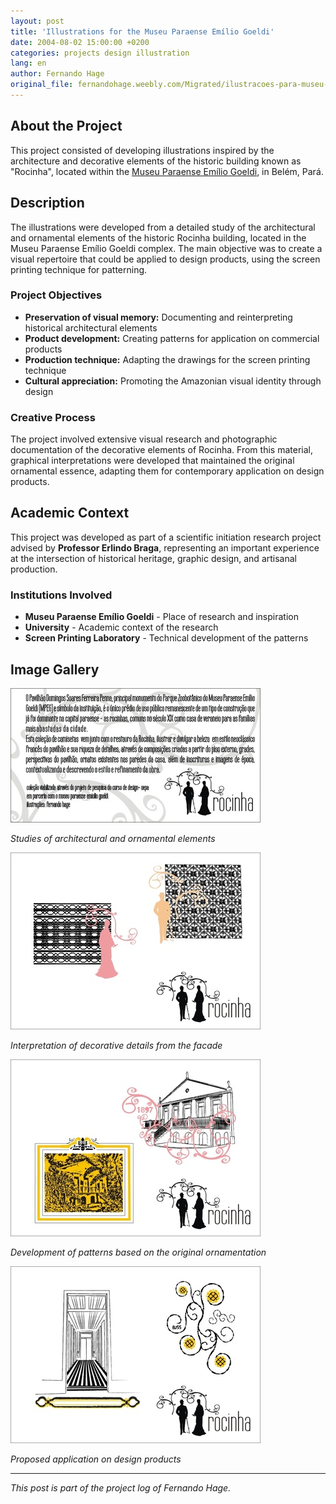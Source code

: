 ```yaml
---
layout: post
title: 'Illustrations for the Museu Paraense Emílio Goeldi'
date: 2004-08-02 15:00:00 +0200
categories: projects design illustration
lang: en
author: Fernando Hage
original_file: fernandohage.weebly.com/Migrated/ilustracoes-para-museu-paraense-emilio-goeldi.html
---
```


## About the Project

This project consisted of developing illustrations inspired by the architecture and decorative elements of the historic building known as "Rocinha", located within the [Museu Paraense Emílio Goeldi](https://www.gov.br/museugoeldi/), in Belém, Pará.

## Description

The illustrations were developed from a detailed study of the architectural and ornamental elements of the historic Rocinha building, located in the Museu Paraense Emílio Goeldi complex. The main objective was to create a visual repertoire that could be applied to design products, using the screen printing technique for patterning.

### Project Objectives

- **Preservation of visual memory:** Documenting and reinterpreting historical architectural elements
- **Product development:** Creating patterns for application on commercial products
- **Production technique:** Adapting the drawings for the screen printing technique
- **Cultural appreciation:** Promoting the Amazonian visual identity through design

### Creative Process

The project involved extensive visual research and photographic documentation of the decorative elements of Rocinha. From this material, graphical interpretations were developed that maintained the original ornamental essence, adapting them for contemporary application on design products.

## Academic Context

This project was developed as part of a scientific initiation research project advised by **Professor Erlindo Braga**, representing an important experience at the intersection of historical heritage, graphic design, and artisanal production.

### Institutions Involved

- **Museu Paraense Emílio Goeldi** - Place of research and inspiration
- **University** - Academic context of the research
- **Screen Printing Laboratory** - Technical development of the patterns

## Image Gallery


![Illustration 1 - Architectural elements of Rocinha](/assets/images/2004-08-02-ilustracoes-museu-paraense-emilio-goeldi-01.jpg)

*Studies of architectural and ornamental elements*


![Illustration 2 - Decorative details](/assets/images/2004-08-02-ilustracoes-museu-paraense-emilio-goeldi-02.jpg)

*Interpretation of decorative details from the facade*


![Illustration 3 - Ornamental patterns](/assets/images/2004-08-02-ilustracoes-museu-paraense-emilio-goeldi-03.jpg)

*Development of patterns based on the original ornamentation*


![Illustration 4 - Application on products](/assets/images/2004-08-02-ilustracoes-museu-paraense-emilio-goeldi-04.jpg)

*Proposed application on design products*

---

*This post is part of the project log of Fernando Hage.*